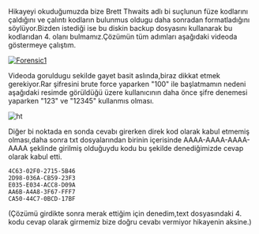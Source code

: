 Hikayeyi okuduğumuzda bize Brett Thwaits adlı bi suçlunun füze kodlarını çaldığını ve çalıntı kodların bulunmus oldugu daha sonradan formatladığını söylüyor.Bizden istediği ise bu diskin backup dosyasını kullanarak bu kodlarıdan 4. olanı bulmamız.Çözümün tüm adımları aşağıdaki videoda göstermeye çalıştım.



[![Forensic1](https://img.youtube.com/vi/aJghHf8giKc/0.jpg)](https://youtu.be/aJghHf8giKc)




Videoda goruldugu sekilde gayet basit aslında,biraz dikkat etmek gerekiyor.Rar şifresini brute force yaparken "100" ile başlatmamın nedeni aşağıdaki resimde görüldüğü üzere kullanıcının daha önce şifre denemesi yaparken "123" ve "12345" kullanmıs olması.

![ht](https://raw.githubusercontent.com/C10ud-0/ctf/master/ht.co.uk/forensic/output/jpg/00032123.jpg)

Diğer bi noktada en sonda cevabı girerken direk kod olarak kabul etmemiş olması,daha sonra txt dosyalarından birinin içerisinde AAAA-AAAA-AAAA-AAAA
şeklinde girilmiş olduğuydu kodu bu şekilde denediğimizde cevap olarak kabul etti.
```
4C63-02F0-2715-5B46
2D98-036A-CB59-23F3
E035-E034-ACC8-D09A
AA6B-A4A8-3F67-FFF7
CA50-44C7-0BCD-17BF
```


(Çözümü girdikte sonra merak ettiğim için denedim,text dosyasındaki 4. kodu cevap olarak girmemiz bize doğru cevabı vermiyor hikayenin aksine.)

